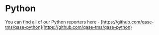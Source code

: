 # Python

You can find all of our Python reporters here - [https://github.com/qase-tms/qase-python](https://github.com/qase-tms/qase-python)
